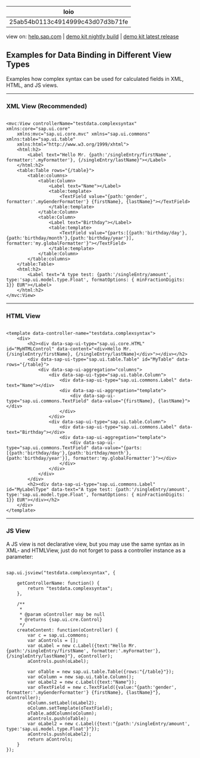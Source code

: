 | loio |
| -----|
| 25ab54b0113c4914999c43d07d3b71fe |

<div id="loio">

view on: [help.sap.com](https://help.sap.com/viewer/DRAFT/3237636b137e43519a20ad5513c49ccb/latest/en-US/25ab54b0113c4914999c43d07d3b71fe.html) | [demo kit nightly build](https://openui5nightly.hana.ondemand.com/#/topic/25ab54b0113c4914999c43d07d3b71fe) | [demo kit latest release](https://openui5.hana.ondemand.com/#/topic/25ab54b0113c4914999c43d07d3b71fe)</div>
<!-- loio25ab54b0113c4914999c43d07d3b71fe -->

## Examples for Data Binding in Different View Types

Examples how complex syntax can be used for calculated fields in XML, HTML, and JS views.

***

<a name="loio25ab54b0113c4914999c43d07d3b71fe__section_yqd_24p_rcb"/>

### XML View \(Recommended\)

```lang-js

<mvc:View controllerName="testdata.complexsyntax" xmlns:core="sap.ui.core"
    xmlns:mvc="sap.ui.core.mvc" xmlns="sap.ui.commons" xmlns:table="sap.ui.table"
    xmlns:html="http://www.w3.org/1999/xhtml">
    <html:h2>
        <Label text="Hello Mr. {path:'/singleEntry/firstName', formatter:'.myFormatter'}, {/singleEntry/lastName}"></Label>
    </html:h2>
    <table:Table rows="{/table}">
        <table:columns>
            <table:Column>
                <Label text="Name"></Label>
                <table:template>
                    <TextField value="{path:'gender', formatter:'.myGenderFormatter'} {firstName}, {lastName}"></TextField>
                </table:template>
            </table:Column>
            <table:Column>
                <Label text="Birthday"></Label>
                <table:template>
                    <TextField value="{parts:[{path:'birthday/day'},{path:'birthday/month'},{path:'birthday/year'}], formatter:'my.globalFormatter'}"></TextField>
                </table:template>
            </table:Column>
        </table:columns>
    </table:Table>
    <html:h2>
        <Label text="A type test: {path:'/singleEntry/amount', type:'sap.ui.model.type.Float', formatOptions: { minFractionDigits: 1}} EUR"></Label>
    </html:h2>
</mvc:View>

```

***

<a name="loio25ab54b0113c4914999c43d07d3b71fe__section_fgl_f4p_rcb"/>

### HTML View

```lang-js

<template data-controller-name="testdata.complexsyntax">
    <div>
        <h2><div data-sap-ui-type="sap.ui.core.HTML" id="MyHTMLControl" data-content="<div>Hello Mr. {/singleEntry/firstName}, {/singleEntry/lastName}</div>"></div></h2>
        <div data-sap-ui-type="sap.ui.table.Table" id="MyTable" data-rows="{/table}">
            <div data-sap-ui-aggregation="columns">
                <div data-sap-ui-type="sap.ui.table.Column">
                    <div data-sap-ui-type="sap.ui.commons.Label" data-text="Name"></div>
                    <div data-sap-ui-aggregation="template">
                        <div data-sap-ui-type="sap.ui.commons.TextField" data-value="{firstName}, {lastName}"></div>
                    </div>
                </div>
                <div data-sap-ui-type="sap.ui.table.Column">
                    <div data-sap-ui-type="sap.ui.commons.Label" data-text="Birthday"></div>
                    <div data-sap-ui-aggregation="template">
                        <div data-sap-ui-type="sap.ui.commons.TextField" data-value="{parts:[{path:'birthday/day'},{path:'birthday/month'},{path:'birthday/year'}], formatter:'my.globalFormatter'}"></div>
                    </div>
                </div>
            </div>
        </div>
        <h2><div data-sap-ui-type="sap.ui.commons.Label" id="MyLabelType" data-text="A type test: {path:'/singleEntry/amount', type:'sap.ui.model.type.Float', formatOptions: { minFractionDigits: 1}} EUR"></div></h2>
    </div>
</template>

```

***

<a name="loio25ab54b0113c4914999c43d07d3b71fe__section_gqr_g4p_rcb"/>

### JS View

A JS view is not declarative view, but you may use the same syntax as in XML- and HTMLView, just do not forget to pass a controller instance as a parameter:

```lang-js

sap.ui.jsview("testdata.complexsyntax", {
    
    getControllerName: function() {
        return "testdata.complexsyntax";
    },

    /**
     * 
     * @param oController may be null
     * @returns {sap.ui.cre.Control}
     */
    createContent: function(oController) {
        var c = sap.ui.commons;
        var aControls = [];
        var oLabel = new c.Label({text:"Hello Mr. {path:'/singleEntry/firstName', formatter:'.myFormatter'}, {/singleEntry/lastName}"}, oController);
        aControls.push(oLabel);
        
        var oTable = new sap.ui.table.Table({rows:"{/table}"});
        var oColumn = new sap.ui.table.Column();
        var oLabel2 = new c.Label({text:"Name"});
        var oTextField = new c.TextField({value:"{path:'gender', formatter:'.myGenderFormatter'} {firstName}, {lastName}"}, oController);
        oColumn.setLabel(oLabel2);
        oColumn.setTemplate(oTextField);
        oTable.addColumn(oColumn);
        aControls.push(oTable);
        var oLabel2 = new c.Label({text:"{path:'/singleEntry/amount', type:'sap.ui.model.type.Float'}"});
        aControls.push(oLabel2);
        return aControls;
    }
});

```

